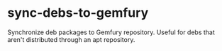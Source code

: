 # sync-debs-to-gemfury

Synchronize deb packages to Gemfury repository. Useful for debs that aren't distributed through an apt repository.
